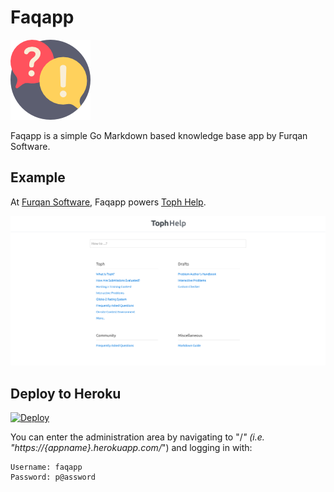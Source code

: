 # Faqapp

![](assets/logo_128.png)

Faqapp is a simple Go Markdown based knowledge base app by Furqan Software.

## Example

At [Furqan Software](https://furqansoftware.com/), Faqapp powers [Toph Help](https://help.toph.co/).

![](assets/example.png)

## Deploy to Heroku

[![Deploy](https://www.herokucdn.com/deploy/button.svg)](https://heroku.com/deploy?template=https://github.com/FurqanSoftware/faqapp)

You can enter the administration area by navigating to "/_" (i.e. "https://{appname}.herokuapp.com/_") and logging in with:

```
Username: faqapp
Password: p@assword
```
